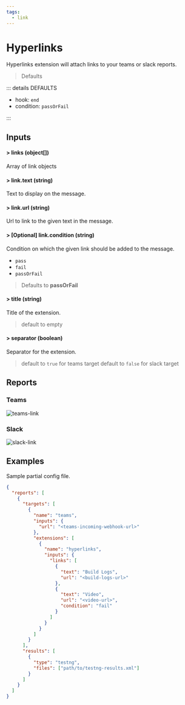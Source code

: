 ```yaml
---
tags:
  - link
---
```


# Hyperlinks

Hyperlinks extension will attach links to your teams or slack reports.

> Defaults

::: details DEFAULTS

- hook: `end`
- condition: `passOrFail`

:::

## Inputs

#### > links (object[])

Array of link objects

#### > link.text (string)

Text to display on the message.

#### > link.url (string)

Url to link to the given text in the message.

#### > [Optional] link.condition (string)

Condition on which the given link should be added to the message.
- `pass`
- `fail`
- `passOrFail`

> Defaults to **passOrFail**

#### > title (string)

Title of the extension.

> default to empty

#### > separator (boolean)

Separator for the extension.

> default to `true` for teams target
> default to `false` for slack target

## Reports

### Teams

![teams-link](../assets/images/teams/teams-links.png)

### Slack

![slack-link](../assets/images/slack/slack-hyperlinks.png)

## Examples

Sample partial config file.

```json {11-25}
{
  "reports": [
    {
      "targets": [
        {
          "name": "teams",
          "inputs": {
            "url": "<teams-incoming-webhook-url>"
          },
          "extensions": [
            {
              "name": "hyperlinks",
              "inputs": {
                "links": [
                  {
                    "text": "Build Logs",
                    "url": "<build-logs-url>"
                  },
                  {
                    "text": "Video",
                    "url": "<video-url>",
                    "condition": "fail"
                  }
                ]
              }   
            }
          ]
        }
      ],
      "results": [
        {
          "type": "testng",
          "files": ["path/to/testng-results.xml"]
        }
      ]
    }
  ]
}
```